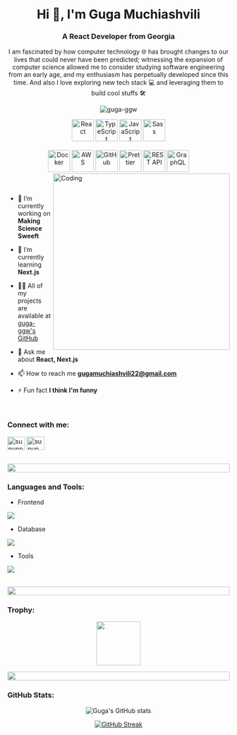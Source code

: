 


<h1 align="center">Hi 👋, I'm Guga Muchiashvili</h1>
<h3 align="center">A React Developer from Georgia</h3>
<p align="center">I am fascinated by how computer technology 🌐 has brought changes to our lives that could never have been predicted; witnessing the expansion of computer science allowed me to consider studying software engineering from an early age, and my enthusiasm has perpetually developed since this time. And also I love exploring new tech stack 💻 and leveraging them to build cool stuffs 🛠️</p>
<p align="center"> 
 <img src="https://komarev.com/ghpvc/?username=guga-ggw&label=Profile%20views&color=0e75b6&style=flat" alt="guga-ggw" /> 
<!--  <img src="https://img.shields.io/badge/Languages-Python | Java | PHP | Typescript | Node | React -green.svg" alt="guga-ggw's languages" /> -->
<!--  <img alt="Profile followers" src="https://img.shields.io/github/followers/guga-ggw"> -->
</p>
<div align="center">
  <img src="https://techstack-generator.vercel.app/react-icon.svg" alt="React" width="50" height="50" />
  <img src="https://techstack-generator.vercel.app/ts-icon.svg" alt="TypeScript" width="50" height="50" />
  <img src="https://techstack-generator.vercel.app/js-icon.svg" alt="JavaScript" width="50" height="50" />
  <img src="https://techstack-generator.vercel.app/sass-icon.svg" alt="Sass" width="50" height="50" />
</div>
<br>

<div align="center">
  <img src="https://techstack-generator.vercel.app/docker-icon.svg" alt="Docker" width="50" height="50" />
  <img src="https://techstack-generator.vercel.app/aws-icon.svg" alt="AWS" width="50" height="50" />
  <img src="https://techstack-generator.vercel.app/github-icon.svg" alt="GitHub" width="50" height="50" />
  <img src="https://techstack-generator.vercel.app/prettier-icon.svg" alt="Prettier" width="50" height="50" />
  <img src="https://techstack-generator.vercel.app/restapi-icon.svg" alt="REST API" width="50" height="50" />
  <img src="https://techstack-generator.vercel.app/graphql-icon.svg" alt="GraphQL" width="50" height="50" />
</div>

<img align="right" alt="Coding" width="400" src="https://user-images.githubusercontent.com/74038190/229223263-cf2e4b07-2615-4f87-9c38-e37600f8381a.gif">
<br><br>

- 🔭 I’m currently working on **Making Science Sweeft**

- 🌱 I’m currently learning **Next.js**

- 👨‍💻 All of my projects are available at [guga-ggw's GitHub](https://github.com/guga-muchiashvili)

- 💬 Ask me about **React, Next.js**

- 📫 How to reach me **gugamuchiashvili22@gmail.com**


- ⚡ Fun fact **I think I'm funny**

<br>
<h3 align="left">Connect with me:</h3>
<p align="left">
<a href="https://www.linkedin.com/in/gugamuchiashvili/" target="blank"><img align="center" src="https://raw.githubusercontent.com/rahuldkjain/github-profile-readme-generator/master/src/images/icons/Social/linked-in-alt.svg" alt="supunnanayakkara" height="30" width="40" /></a>
<a href="https://www.facebook.com/profile.php?id=100010053016821" target="blank"><img align="center" src="https://raw.githubusercontent.com/rahuldkjain/github-profile-readme-generator/master/src/images/icons/Social/facebook.svg" alt="supun.nanayakkaraii" height="30" width="40" /></a>
</p>
<br>

<img src="https://i.imgur.com/dBaSKWF.gif" height="20" width="100%">

<h3 align="left">Languages and Tools:</h3>


- Frontend
<p align="left">
  <a href="https://skillicons.dev">
    <img src="https://skillicons.dev/icons?i=ts,js,react,nextjs,redux,tailwind,materialui,prisma,sass,vercel" />
  </a>
</p>

- Database
<p align="left">
  <a href="https://skillicons.dev">
    <img src="https://skillicons.dev/icons?i=mongodb,mysql" />
  </a>
</p>

- Tools
<p align="left">
  <a href="https://skillicons.dev">
    <img src="https://skillicons.dev/icons?i=git,github,docker,figma,xd,vscode,postman" />
  </a>
</p>

<br/>

<img src="https://i.imgur.com/dBaSKWF.gif" height="20" width="100%">

<h3 align="left">Trophy:</h3>

<p align="center">
<img src="https://media.tenor.com/0ENB5HuTH0gAAAAi/trophy-beker.gif"  width="100px" height="100px"></p>


<img src="https://i.imgur.com/dBaSKWF.gif" height="20" width="100%">

<h3 align="left">GitHub Stats:</h3>
<div align="center">
 
![Guga's GitHub stats](https://github-readme-stats.vercel.app/api?username=guga-ggw\&theme=midnight-purple\&show_icons=true\&show=reviews,prs_merged,prs_merged_percentage\&hide=contribs,issues)

[![GitHub Streak](https://streak-stats.demolab.com/?user=guga-ggw&theme=midnight-purple)](https://git.io/streak-stats)

</div>

<br><br>
